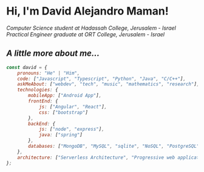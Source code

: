 <h1> Hi, I'm David Alejandro Maman!</h1>
<p><em>Computer Science student at Hadassah College, Jerusalem - Israel </br>
Practical Engineer graduate at ORT College, Jerusalem - Israel</p>

<h2>A little more about me...</h2>  

```javascript
const david = {
    pronouns: "He" | "Him",
    code: ["Javascript", "Typescript", "Python", "Java", "C/C++"],
    askMeAbout: ["webdev", "tech", "music", "mathematics", "research"],
    technologies: {
        mobileApp: ["Android App"],
        frontEnd: {
            js: ["Angular", "React"],
            css: ["bootstrap"]
        },
        backEnd: {
            js: ["node", "express"],
            java: ["spring"]
        },
        databases: ["MongoDB", "MySQL", "sqlite", "NoSQL", "PostgreSQL"]
    },
    architecture: ["Serverless Architecture", "Progressive web applications", "Single page applications"],
};
```

